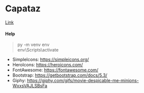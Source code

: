 # Capataz
[Link](https://capataz-eight.vercel.app/)

#### Help
> py -m venv env \
> env\Scripts\activate
- SimpleIcons: https://simpleicons.org/
- HeroIcons: https://heroicons.com/
- FontAwesome: https://fontawesome.com/
- Bootstrap: https://getbootstrap.com/docs/5.3/
- Giphy: https://giphy.com/gifs/movie-despicable-me-minions-WxxsVAJLSBsFa

